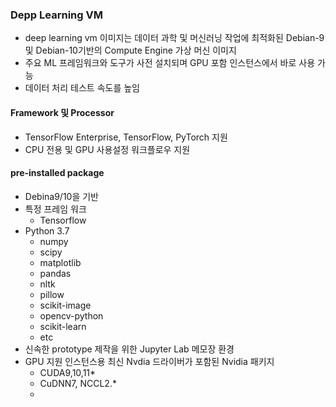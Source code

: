 ﻿### Depp Learning VM
- deep learning vm 이미지는 데이터 과학 및 머신러닝 작업에 최적화된 Debian-9 및 Debian-10기반의 Compute Engine 가상 머신 이미지
- 주요 ML 프레임워크와 도구가 사전 설치되며 GPU 포함 인스턴스에서 바로 사용 가능 
- 데이터 처리 테스트 속도를 높임

#### Framework 및 Processor
- TensorFlow Enterprise, TensorFlow, PyTorch 지원
- CPU 전용 및 GPU 사용설정 워크플로우 지원

#### pre-installed package
- Debina9/10을 기반
- 특정 프레임 워크
	- Tensorflow
- Python 3.7
	- numpy
	- scipy
	- matplotlib
	- pandas
	- nltk
	- pillow
	- scikit-image
	- opencv-python
	- scikit-learn
	- etc
- 신속한 prototype 제작을 위한 Jupyter Lab 메모장 환경
- GPU 지원 인스턴스용 최신 Nvdia 드라이버가 포함된 Nvidia 패키지
	- CUDA9,10,11*
	- CuDNN7, NCCL2.*
	- 
